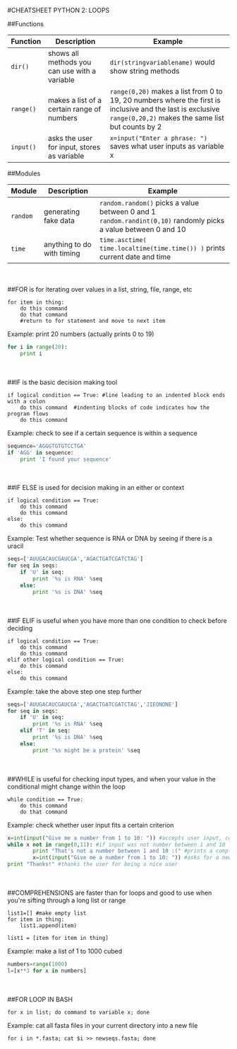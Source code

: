 #CHEATSHEET PYTHON 2: LOOPS

##Functions 

Function  |  Description  | Example
----------|---------------|--------
`dir()` | shows all methods you can use with a variable | `dir(stringvariablename)` would show string methods
`range()` | makes a list of a certain range of numbers | `range(0,20)` makes a list from 0 to 19, 20 numbers where the first is inclusive and the last is exclusive <br> `range(0,20,2)` makes the same list but counts by 2
`input()` | asks the user for input, stores as variable | `x=input("Enter a phrase: ")` saves what user inputs as variable x


##Modules 

Module  |  Description  | Example
----------|---------------|--------
`random` | generating fake data | `random.random()` picks a value between 0 and 1 <br> `random.randint(0,10)` randomly picks a value between 0 and 10
`time` | anything to do with timing | `time.asctime( time.localtime(time.time()) )` prints current date and time

<br><br>
##FOR is for iterating over values in a list, string, file, range, etc
```														
for item in thing:
	do this command
	do that command
	#return to for statement and move to next item
```

Example: print 20 numbers (actually prints 0 to 19)
```python
for i in range(20):
	print i 
```
<br><br>
##IF is the basic decision making tool
```
if logical condition == True: #line leading to an indented block ends with a colon
	do this command  #indenting blocks of code indicates how the program flows
	do this command
```

Example: check to see if a certain sequence is within a sequence
```python
sequence='AGGGTGTGTCCTGA'
if 'AGG' in sequence:
	print 'I found your sequence'
```
<br><br>
##IF ELSE is used for decision making in an either or context
```
if logical condition == True: 
	do this command  
	do this command
else:
	do this command
```

Example: Test whether sequence is RNA or DNA by seeing if there is a uracil
```python
seqs=['AUUGACAUCGAUCGA','AGACTGATCGATCTAG']
for seq in seqs:
	if 'U' in seq:
		print '%s is RNA' %seq
	else:
		print '%s is DNA' %seq
```

<br><br>
##IF ELIF is useful when you have more than one condition to check before deciding
```
if logical condition == True: 
	do this command  
	do this command
elif other logical condition == True:
	do this command
else:
	do this command
```

Example: take the above step one step further
```python
seqs=['AUUGACAUCGAUCGA','AGACTGATCGATCTAG','JIEONONE']
for seq in seqs:
	if 'U' in seq:
		print '%s is RNA' %seq
	elif 'T' in seq:
		print '%s is DNA' %seq
	else:
		print '%s might be a protein' %seq
```

<br><br>
##WHILE is useful for checking input types, and when your value in the conditional might change within the loop
```
while condition == True:
	do this command
	do that command
```

Example: check whether user input fits a certain criterion

```python
x=int(input("Give me a number from 1 to 10: ")) #accepts user input, converts to an integer
while x not in range(0,11): #if input was not number between 1 and 10
        print "That's not a number between 1 and 10 :(" #prints a complaint
        x=int(input("Give me a number from 1 to 10: ")) #asks for a new number
print "Thanks!" #thanks the user for being a nice user
```


<br><br>
##COMPREHENSIONS are faster than for loops and good to use when you're sifting through a long list or range

```
list1=[] #make empty list
for item in thing:
	list1.append(item)	

list1 = [item for item in thing]
```

Example: make a list of 1 to 1000 cubed
```python
numbers=range(1000)
l=[x**3 for x in numbers]
```

<br><br>
##FOR LOOP IN BASH

```
for x in list; do command to variable x; done
```
Example: cat all fasta files in your current directory into a new file
```
for i in *.fasta; cat $i >> newseqs.fasta; done 
```
